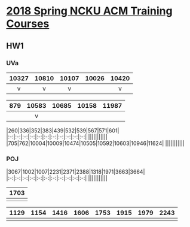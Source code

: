 # [2018 Spring NCKU ACM Training Courses](https://toolbuddy.github.io/acp_cheatsheet/2018_spring/course.html)

## HW1

### UVa

|10327|10810|10107|10026|10420|
|:-:|:-:|:-:|:-:|:-:|
|v|v|v||v|

|879|10583|10685|10158|11987|
|:-:|:-:|:-:|:-:|:-:|
||v||||

|260|336|352|383|439|532|539|567|571|601|
|:-:|:-:|:-:|:-:|:-:|:-:|:-:|:-:|:-:|:-:|:-:|
|||||||||||
|705|762|10004|10009|10474|10505|10592|10603|10946|11624|
|||||||||||


### POJ

|3067|1002|1007|2231|2371|2388|1318|1971|3663|3664|
|:-:|:-:|:-:|:-:|:-:|:-:|:-:|:-:|:-:|:-:|:-:|
|||||||||||

|1703|
|:-:|
||

|1129|1154|1416|1606|1753|1915|1979|2243|
|:-:|:-:|:-:|:-:|:-:|:-:|:-:|:-:|
||||||||
